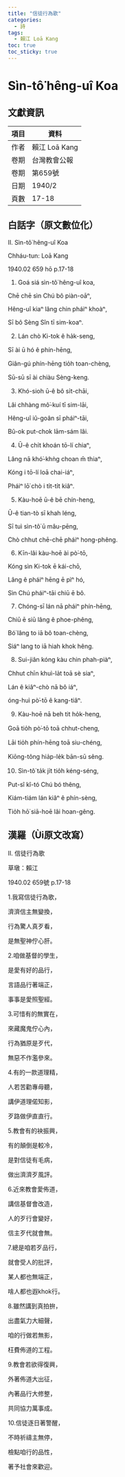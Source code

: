 ```yaml
---
title: "信徒行為歌"
categories:
  - 詩
tags:
  - 賴江 Loā Kang
toc: true
toc_sticky: true
---
```


# Sìn-tô͘ hêng-uî Koa

## 文獻資訊

| 項目 | 資料 |
|---|---|
| 作者 | 賴江 Loā Kang |
| 卷期 | 台灣教會公報 |
| 卷期 | 第659號 |
| 日期 | 1940/2 |
| 頁數 | 17-18 |

## 白話字（原文數位化）

II. Sìn-tô͘ hêng-uî Koa

Chháu-tun: Loā Kang

1940.02 659 hō p.17-18

1. Goá siá sìn-tô͘ hêng-uî koa,

Chē chē sìn Chú bô piàn-oāⁿ,

Hêng-uî kiaⁿ lâng chin pháiⁿ khoàⁿ,

Sī bô Sèng Sîn tī sim-koaⁿ.

2. Lán chò Ki-tok ê ha̍k-seng,

Sī ài ū hó ê phín-hēng,

Giân-gú phín-hēng tio̍h toan-chèng,

Sū-sū sī ài chiàu Sèng-keng.

3. Khó-sioh ū-ê bô si̍t-chāi,

Lâi chhàng mô͘-kuí tī sim-lāi,

Hêng-uî iû-goân sī pháiⁿ-tāi,

Bû-ok put-chok lām-sám lâi.

4. Ū-ê chi̍t khoán tō-lí chiaⁿ,

Lâng nā khó͘-khǹg choan m̄ thiaⁿ,

Kóng i tō-lí loā chai-iáⁿ,

Pháiⁿ lō͘ chò i ti̍t-ti̍t kiâⁿ.

5. Kàu-hoē ū-ê bē chín-heng,

Ū-ê tian-tò sī khah léng,

Sī tuì sìn-tô͘ ū mâu-pēng,

Chò chhut chē-chē pháiⁿ hong-phêng.

6. Kīn-lâi kàu-hoē ài pò͘-tō,

Kóng sìn Ki-tok ē kái-chō,

Lâng ê pháiⁿ hēng ē pìⁿ hó,

Sìn Chú pháiⁿ-tāi chiū ē bô.

7. Chóng-sī lán nā pháiⁿ phín-hēng,

Chiū ē siū lâng ê phoe-phêng,

Bó͘ lâng to iā bô toan-chèng,

Siáⁿ lang to iā hiah khok hêng.

8. Sui-jiân kóng kàu chin phah-piàⁿ,

Chhut chīn khuì-la̍t toā sè siaⁿ,

Lán ê kiâⁿ-chò nā bô iáⁿ,

óng-huì pò͘-tō ê kang-tiâⁿ.

9. Kàu-hoē nā beh tit ho̍k-heng,

Goā tio̍h pò͘-tō toā chhut-cheng,

Lāi tio̍h phín-hēng toā siu-chéng,

Kiōng-tông hia̍p-le̍k bān-sū sêng.

10. Sìn-tô͘ ta̍k ji̍t tio̍h kéng-séng,

Put-sî kî-tó Chú bó thêng,

Kiám-tiám lán kiâⁿ ê phín-sèng,

Tio̍h hō͘ siā-hoē lâi hoan-gêng.

## 漢羅（Ùi原文改寫）

II. 信徒行為歌

草墩：賴江

1940.02 659號 p.17-18

1.我寫信徒行為歌，

濟濟信主無變換，

行為驚人真歹看，

是無聖神佇心肝。

2.咱做基督的學生，

是愛有好的品行，

言語品行著端正，

事事是愛照聖經。

3.可惜有的無實在，

來藏魔鬼佇心內，

行為猶原是歹代，

無惡不作濫參來。

4.有的一款道理精，

人若苦勸專毋聽，

講伊道理偌知影，

歹路做伊直直行。

5.教會有的袂振興，

有的顛倒是較冷，

是對信徒有毛病，

做出濟濟歹風評。

6.近來教會愛佈道，

講信基督會改造，

人的歹行會變好，

信主歹代就會無。

7.總是咱若歹品行，

就會受人的批評，

某人都也無端正，

啥人都也遐khok行。

8.雖然講到真拍拚，

出盡氣力大細聲，

咱的行做若無影，

枉費佈道的工程。

9.教會若欲得復興，

外著佈道大出征，

內著品行大修整，

共同協力萬事成。

10.信徒逐日著警醒，

不時祈禱主無停，

檢點咱行的品性，

著予社會來歡迎。
